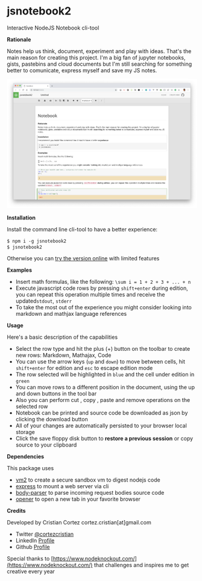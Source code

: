 # jsnotebook2

Interactive NodeJS Notebook cli-tool

**Rationale**

Notes help us think, document, experiment and play with ideas. That's the main reason for creating this project. I'm a big fan of jupyter notebooks, gists, pastebins and cloud documents but I'm still searching for something better to comunicate, express myself and save my JS notes.

<img src="https://raw.githubusercontent.com/cortezcristian/jsnotebook2/master/capture.png" />

**Installation**

Install the command line cli-tool to have a better experience:

```
$ npm i -g jsnotebook2
$ jsnotebook2
```

Otherwise you can [try the version online](https://cortezcristian.github.io/jsnotebook2/) with limited features

**Examples**

- Insert math formulas, like the following: `\sum i = 1 + 2 + 3 + ... + n`
- Execute javascript code rows by pressing `shift+enter` during edition, you can repeat this operation multiple times and receive the updated`stdout`, `stderr`
- To take the most out of the experience you might consider looking into markdown and mathjax language references

**Usage**

Here's a basic description of the capabilities

- Select the row type and hit the plus (+) button on the toolbar to create new rows: Markdown, Mathajax, Code
- You can use the arrow keys (`up` and `down`) to move between cells, hit `shift+enter` for edition and `esc` to escape edition mode
- The row selected will be highlighted in `blue` and the cell under edition in `green`
- You can move rows to a different position in the document, using the up <i class="fa fa-arrow-up"></i> and down <i class="fa fa-arrow-down"> </i> buttons in the tool bar
- Also you can perform cut <i class="fa fa-cut"></i>, copy <i class="fa fa-files-o"></i>, paste <i class="fa fa-paste"></i> and remove <i class="fa fa-trash"></i> operations on the selected row
- Notebook can be printed <i class="fa fa-print"></i> and source code be downloaded as json by clicking the download button <i class="fa fa-download"></i>
- All of your changes are automatically persisted to your browser local storage
- Click the save floppy disk button <i class="fa fa-floppy-o"></i> to **restore a previous session** or copy source to your clipboard

**Dependencies**

This package uses

- [vm2](https://github.com/patriksimek/vm2) to create a secure sandbox vm to digest nodejs code
- [express](https://github.com/expressjs/express) to mount a web server via cli
- [body-parser](https://github.com/expressjs/body-parser) to parse incoming request bodies source code
- [opener](https://github.com/domenic/opener) to open a new tab in your favorite browser

**Credits**

Developed by Cristian Cortez cortez.cristian[at]gmail.com 

- Twitter [@cortezcristian](https://twitter.com/cortezcristian)
- LinkedIn [Profile](https://www.linkedin.com/in/cortezcristian/)
- Github [Profile](https://github.com/cortezcristian)

Special thanks to [https://www.nodeknockout.com/](https://www.nodeknockout.com/) that challenges and inspires me to get creative every year

